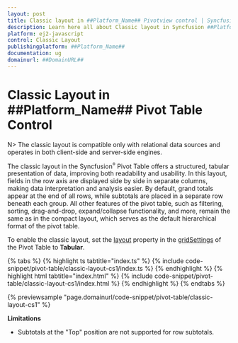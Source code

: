 ```yaml
---
layout: post
title: Classic layout in ##Platform_Name## Pivotview control | Syncfusion
description: Learn here all about Classic layout in Syncfusion ##Platform_Name## Pivotview control of Syncfusion Essential JS 2 and more.
platform: ej2-javascript
control: Classic Layout 
publishingplatform: ##Platform_Name##
documentation: ug
domainurl: ##DomainURL##
---
```


# Classic Layout in ##Platform_Name## Pivot Table Control

N> The classic layout is compatible only with relational data sources and operates in both client-side and server-side engines.

The classic layout in the Syncfusion<sup style="font-size:70%">&reg;</sup> Pivot Table offers a structured, tabular presentation of data, improving both readability and usability. In this layout, fields in the row axis are displayed side by side in separate columns, making data interpretation and analysis easier. By default, grand totals appear at the end of all rows, while subtotals are placed in a separate row beneath each group. All other features of the pivot table, such as filtering, sorting, drag-and-drop, expand/collapse functionality, and more, remain the same as in the compact layout, which serves as the default hierarchical format of the pivot table.

To enable the classic layout, set the [layout](https://ej2.syncfusion.com/documentation/api/pivotview/gridSettings/#layout) property in the [gridSettings](https://ej2.syncfusion.com/documentation/api/pivotview/gridSettings/) of the Pivot Table to **Tabular**.

{% tabs %}
{% highlight ts tabtitle="index.ts" %}
{% include code-snippet/pivot-table/classic-layout-cs1/index.ts %}
{% endhighlight %}
{% highlight html tabtitle="index.html" %}
{% include code-snippet/pivot-table/classic-layout-cs1/index.html %}
{% endhighlight %}
{% endtabs %}
          
{% previewsample "page.domainurl/code-snippet/pivot-table/classic-layout-cs1" %}

**Limitations**

* Subtotals at the "Top" position are not supported for row subtotals.